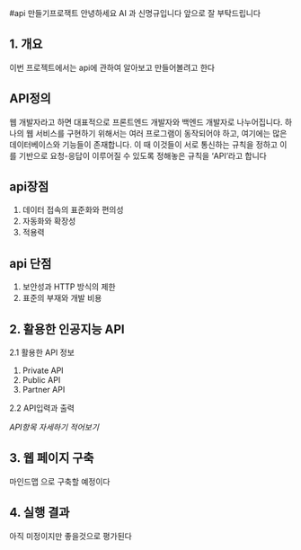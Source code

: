 #api 만들기프로잭트
안녕하세요 AI 과 신명규입니다 앞으로 잘 부탁드립니다
## 1. 개요
이번 프로젝트에서는 api에 관하여 알아보고 만들어볼려고 한다
## API정의
웹 개발자라고 하면 대표적으로 프론트엔드 개발자와 백엔드 개발자로 나누어집니다. 하나의 웹 서비스를 구현하기 위해서는 여러 프로그램이 동작되어야 하고, 여기에는 많은 데이터베이스와 기능들이 존재합니다.
이 때 이것들이 서로 통신하는 규칙을 정하고 이를 기반으로 요청-응답이 이루어질 수 있도록 정해놓은 규칙을 ‘API’라고 합니다
## api장점 
1. 데이터 접속의 표준화와 편의성
2. 자동화와 확장성
3. 적용력
## api 단점
1. 보안성과 HTTP 방식의 제한
2. 표준의 부재와 개발 비용

## 2. 활용한 인공지능 API
2.1 활용한 API 정보

1. Private API
2. Public API
3. Partner API


2.2 API입력과 출력

_API항목 자세하기 적어보기_

## 3. 웹 페이지 구축
마인드맵 으로 구축할 예정이다 
## 4. 실행 결과
아직 미정이지만 좋을것으로 평가된다
